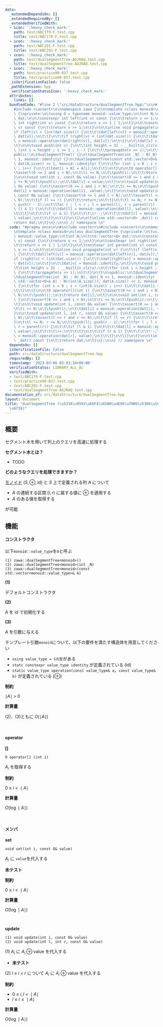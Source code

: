 ```yaml
---
data:
  _extendedDependsOn: []
  _extendedRequiredBy: []
  _extendedVerifiedWith:
  - icon: ':heavy_check_mark:'
    path: test/ABC179-F.test.cpp
    title: test/ABC179-F.test.cpp
  - icon: ':heavy_check_mark:'
    path: test/ABC291-F.test.cpp
    title: test/ABC291-F.test.cpp
  - icon: ':heavy_check_mark:'
    path: test/dualSegmentTree-AOJRAQ.test.cpp
    title: test/dualSegmentTree-AOJRAQ.test.cpp
  - icon: ':heavy_check_mark:'
    path: test/practice90-037.test.cpp
    title: test/practice90-037.test.cpp
  _isVerificationFailed: false
  _pathExtension: hpp
  _verificationStatusIcon: ':heavy_check_mark:'
  attributes:
    links: []
  bundledCode: "#line 2 \"src/dataStructure/dualSegmentTree.hpp\"\n\n#include <vector>\n\
    #include <cassert>\n\nnamespace zawa {\n\ntemplate <class monoid>\nclass dualSegmentTree\
    \ {\nprivate:\n\tusing O = typename monoid::value_type;\n\tint N;\n\tstd::vector<O>\
    \ dat;\n\n\tconstexpr int left(int v) const {\n\t\treturn v << 1;\n\t}\n\n\tconstexpr\
    \ int right(int v) const {\n\t\treturn v << 1 | 1;\n\t}\n\n\tconstexpr int parent(int\
    \ v) const {\n\t\treturn v >> 1;\n\t}\n\n\tinline void propagate(int v) {\n\t\t\
    if (left(v) < (int)dat.size()) {\n\t\t\tdat[left(v)] = monoid::operation(dat[left(v)],\
    \ dat[v]);\n\t\t}\n\t\tif (right(v) < (int)dat.size()) {\n\t\t\tdat[right(v)]\
    \ = monoid::operation(dat[right(v)], dat[v]);\n\t\t}\n\t\tdat[v] = monoid::identity;\n\
    \t}\n\n\tvoid push(int v) {\n\t\tint height = 31 - __builtin_clz(v);\n\t\tfor\
    \ (int i = height ; i >= 1 ; i--) {\n\t\t\tpropagate(v >> i);\n\t\t}\n\t}\n\n\
    public:\n\tdualSegmentTree() {}\n\tdualSegmentTree(int _N) : N(_N), dat(_N <<\
    \ 1, monoid::identity) {}\n\tdualSegmentTree(const std::vector<O>& A) : N((int)A.size()),\
    \ dat(A.size() << 1, monoid::identity) {\n\t\tfor (int i = 0 ; i < (int)A.size()\
    \ ; i++) {\n\t\t\tdat[i + N] = A[i];\n\t\t}\n\t}\n\n\tO operator[](int i) {\n\t\
    \tassert(0 <= i and i < N);\n\t\ti += N;\n\t\tpush(i);\n\t\treturn dat[i];\n\t\
    }\n\n\tvoid set(int i, const O& value) {\n\t\tassert(0 <= i and i < N);\n\t\t\
    i += N;\n\t\tpush(i);\n\t\tdat[i] = value;\n\t}\n\n\tvoid update(int i, const\
    \ O& value) {\n\t\tassert(0 <= i and i < N);\n\t\ti += N;\n\t\tpush(i);\n\t\t\
    dat[i] = monoid::operation(dat[i], value);\n\t}\n\n\tvoid update(int l, int r,\
    \ const O& value) {\n\t\tassert(0 <= l and l < N);\n\t\tassert(l <= r and r <=\
    \ N);\n\t\tif (l == r) {\n\t\t\treturn;\n\t\t}\n\t\tl += N; r += N;\n\t\tpush(l);\
    \ push(r - 1);\n\t\tfor ( ; l < r ; l = parent(l), r = parent(r)) {\n\t\t\tif\
    \ (l & 1) {\n\t\t\t\tdat[l] = monoid::operation(dat[l], value);\n\t\t\t\tl++;\n\
    \t\t\t}\n\t\t\tif (r & 1) {\n\t\t\t\tr--;\n\t\t\t\tdat[r] = monoid::operation(dat[r],\
    \ value);\n\t\t\t}\n\t\t}\n\t}\n\n\tinline std::vector<O> _dat() const {\n\t\t\
    return dat;\n\t}\n};\n\n} // namespace \n"
  code: "#pragma once\n\n#include <vector>\n#include <cassert>\n\nnamespace zawa {\n\
    \ntemplate <class monoid>\nclass dualSegmentTree {\nprivate:\n\tusing O = typename\
    \ monoid::value_type;\n\tint N;\n\tstd::vector<O> dat;\n\n\tconstexpr int left(int\
    \ v) const {\n\t\treturn v << 1;\n\t}\n\n\tconstexpr int right(int v) const {\n\
    \t\treturn v << 1 | 1;\n\t}\n\n\tconstexpr int parent(int v) const {\n\t\treturn\
    \ v >> 1;\n\t}\n\n\tinline void propagate(int v) {\n\t\tif (left(v) < (int)dat.size())\
    \ {\n\t\t\tdat[left(v)] = monoid::operation(dat[left(v)], dat[v]);\n\t\t}\n\t\t\
    if (right(v) < (int)dat.size()) {\n\t\t\tdat[right(v)] = monoid::operation(dat[right(v)],\
    \ dat[v]);\n\t\t}\n\t\tdat[v] = monoid::identity;\n\t}\n\n\tvoid push(int v) {\n\
    \t\tint height = 31 - __builtin_clz(v);\n\t\tfor (int i = height ; i >= 1 ; i--)\
    \ {\n\t\t\tpropagate(v >> i);\n\t\t}\n\t}\n\npublic:\n\tdualSegmentTree() {}\n\
    \tdualSegmentTree(int _N) : N(_N), dat(_N << 1, monoid::identity) {}\n\tdualSegmentTree(const\
    \ std::vector<O>& A) : N((int)A.size()), dat(A.size() << 1, monoid::identity)\
    \ {\n\t\tfor (int i = 0 ; i < (int)A.size() ; i++) {\n\t\t\tdat[i + N] = A[i];\n\
    \t\t}\n\t}\n\n\tO operator[](int i) {\n\t\tassert(0 <= i and i < N);\n\t\ti +=\
    \ N;\n\t\tpush(i);\n\t\treturn dat[i];\n\t}\n\n\tvoid set(int i, const O& value)\
    \ {\n\t\tassert(0 <= i and i < N);\n\t\ti += N;\n\t\tpush(i);\n\t\tdat[i] = value;\n\
    \t}\n\n\tvoid update(int i, const O& value) {\n\t\tassert(0 <= i and i < N);\n\
    \t\ti += N;\n\t\tpush(i);\n\t\tdat[i] = monoid::operation(dat[i], value);\n\t\
    }\n\n\tvoid update(int l, int r, const O& value) {\n\t\tassert(0 <= l and l <\
    \ N);\n\t\tassert(l <= r and r <= N);\n\t\tif (l == r) {\n\t\t\treturn;\n\t\t\
    }\n\t\tl += N; r += N;\n\t\tpush(l); push(r - 1);\n\t\tfor ( ; l < r ; l = parent(l),\
    \ r = parent(r)) {\n\t\t\tif (l & 1) {\n\t\t\t\tdat[l] = monoid::operation(dat[l],\
    \ value);\n\t\t\t\tl++;\n\t\t\t}\n\t\t\tif (r & 1) {\n\t\t\t\tr--;\n\t\t\t\tdat[r]\
    \ = monoid::operation(dat[r], value);\n\t\t\t}\n\t\t}\n\t}\n\n\tinline std::vector<O>\
    \ _dat() const {\n\t\treturn dat;\n\t}\n};\n\n} // namespace \n"
  dependsOn: []
  isVerificationFile: false
  path: src/dataStructure/dualSegmentTree.hpp
  requiredBy: []
  timestamp: '2023-03-06 03:03:34+09:00'
  verificationStatus: LIBRARY_ALL_AC
  verifiedWith:
  - test/ABC179-F.test.cpp
  - test/practice90-037.test.cpp
  - test/ABC291-F.test.cpp
  - test/dualSegmentTree-AOJRAQ.test.cpp
documentation_of: src/dataStructure/dualSegmentTree.hpp
layout: document
title: "dualSegmentTree (\u533A\u9593\u66F4\u65B0\u4E00\u70B9\u53D6\u5F97\u30BB\u30B0\
  \u6728)"
---
```


## 概要

セグメント木を用いて列上のクエリを高速に処理する

**セグメント木とは？**
- TODO


**どのようなクエリを処理できますか？**

[モノイド](https://ja.wikipedia.org/wiki/%E3%83%A2%E3%83%8E%E3%82%A4%E3%83%89) $(S, \oplus, \text{id})$ と $S$ 上で定義される列 $A$ について

- $A$ の連続する区間 $[l, r)$ に属する値に $\oplus$ を適用する
- $A$ のある値を取得する

が可能

## 機能

#### コンストラクタ

以下`monoid::value_type`を`O`と呼ぶ

```
(1) zawa::dualSegmentTree<monoid>()
(2) zawa::dualSegmentTree<monoid>(int _N)
(3) zawa::dualSegmentTree<monoid>(const std::vector<monoid::value_type>& A)
```

**(1)**

デフォルトコンストラクタ

**(2)**

$A$ を $\text{id}$ で初期化する

**(3)**

$A$ を引数に与える

テンプレート引数`monoid`について、以下の要件を満たす構造体を用意してください
- `using value_type = Sの型`がある
- `statc constexpr value_type identity` が定義されている $(\text{id})$
- `static value_type operation(const value_type& a, const value_type& b)` が定義されている $(\oplus)$

**制約**

$\mid A\mid\ >\ 0$

**計算量**

(2)、(3)ともに $O(\mid A\mid)$

<br />

#### operator

**[]**
```
O operator[] (int i)
```

$A_i$ を取得する

**制約**

$0\ \le\ i\ <\ \mid A\mid$


**計算量**

$O(\log \mid A\mid)$

<br />

#### メンバ

**set**
```
void set(int i, const O& value)
```
 $A_i$ に `value`を代入する

**未テスト**

**制約**

$0\ \le\ i\ <\ \mid A\mid$

**計算量**

$O(\log \mid A\mid)$

<br />

**update**
```
(1) void update(int i, const O& value)
(2) void update(int l, int r, const O& value)
```

(1) $A_i$ に $A_i\oplus \text{value}$ を代入する
- **未テスト**

(2) $l\ \le\ i\ <\ r$ について $A_i$ に $A_i\oplus \text{value}$ を代入する

**制約**

- $0\ \le\ i, l\ <\ \mid A\mid$
- $l\ \le\ r\ \le\ \mid A\mid$


**計算量**

$O(\log \mid A\mid)$

